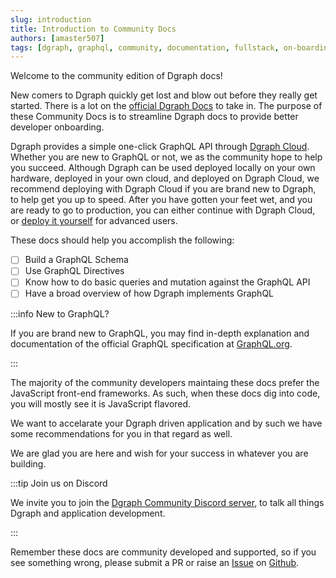 ```yaml
---
slug: introduction
title: Introduction to Community Docs
authors: [amaster507]
tags: [dgraph, graphql, community, documentation, fullstack, on-boarding]
---
```


Welcome to the community edition of Dgraph docs!

New comers to Dgraph quickly get lost and blow out before they really get
started. There is a lot on the [official Dgraph Docs](https://docs.dgraph.io) to
take in. The purpose of these Community Docs is to streamline Dgraph docs to
provide better developer onboarding.

Dgraph provides a simple one-click GraphQL API through
[Dgraph Cloud](https://cloud.dgraph.io). Whether you are new to GraphQL or not,
we as the community hope to help you succeed. Although Dgraph can be used
deployed locally on your own hardware, deployed in your own cloud, and deployed
on Dgraph Cloud, we recommend deploying with Dgraph Cloud if you are brand new
to Dgraph, to help get you up to speed. After you have gotten your feet wet, and
you are ready to go to production, you can either continue with Dgraph Cloud, or
[deploy it yourself](https://dgraph.io/docs/deploy/overview/) for advanced
users.

These docs should help you accomplish the following:

- [ ] Build a GraphQL Schema
- [ ] Use GraphQL Directives
- [ ] Know how to do basic queries and mutation against the GraphQL API
- [ ] Have a broad overview of how Dgraph implements GraphQL

:::info New to GraphQL?

If you are brand new to GraphQL, you may find in-depth explanation and
documentation of the official GraphQL specification at
[GraphQL.org](https://graphql.org).

:::

The majority of the community developers maintaing these docs prefer the
JavaScript front-end frameworks. As such, when these docs dig into code, you
will mostly see it is JavaScript flavored.

We want to accelarate your Dgraph driven application and by such we have some
recommendations for you in that regard as well.

We are glad you are here and wish for your success in whatever you are building.

:::tip Join us on Discord

We invite you to join the
[Dgraph Community Discord server](https://discord.gg/5vsjb8ZBZp), to talk all
things Dgraph and application development.

:::

Remember these docs are community developed and supported, so if you see
something wrong, please submit a PR or raise an
[Issue](https://github.com/amaster507/dgraph-docs-community/issues) on
[Github](https://github.com/amaster507/dgraph-docs-community).
